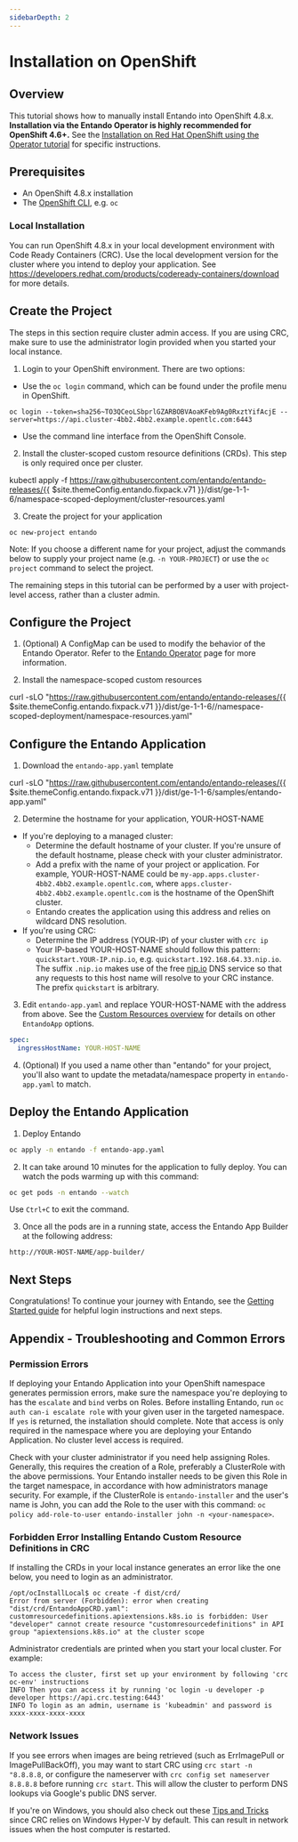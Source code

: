 ```yaml
---
sidebarDepth: 2
---
```


# Installation on OpenShift

## Overview
This tutorial shows how to manually install Entando into OpenShift 4.8.x. __Installation via the  Entando Operator is highly recommended for OpenShift 4.6+.__ See the [Installation on Red Hat OpenShift using the Operator tutorial](./openshift-install-by-operator.md) for specific instructions.

## Prerequisites
- An OpenShift 4.8.x installation
- The [OpenShift CLI](https://docs.openshift.com/container-platform/4.8/cli_reference/openshift_cli/getting-started-cli.html), e.g. `oc`

### Local Installation
You can run OpenShift 4.8.x in your local development environment with Code Ready Containers (CRC). Use the local development version for the cluster where you intend to deploy your application. See <https://developers.redhat.com/products/codeready-containers/download> for more details.

## Create the Project
The steps in this section require cluster admin access. If you are using CRC, make sure to use the administrator login provided when you started your local instance.

1. Login to your OpenShift environment. There are two options:
- Use the `oc login` command, which can be found under the profile menu in OpenShift. 
```shell
oc login --token=sha256~TO3QCeoLSbprlGZARBOBVAoaKFeb9Ag0RxztYifAcjE --server=https://api.cluster-4bb2.4bb2.example.opentlc.com:6443
``` 
- Use the command line interface from the OpenShift Console.

2. Install the cluster-scoped custom resource definitions (CRDs). This step is only required once per cluster.

<EntandoCode>kubectl apply -f https://raw.githubusercontent.com/entando/entando-releases/{{ $site.themeConfig.entando.fixpack.v71 }}/dist/ge-1-1-6/namespace-scoped-deployment/cluster-resources.yaml
</EntandoCode>

3. Create the project for your application
```
oc new-project entando
```
Note: If you choose a different name for your project, adjust the commands below to supply your project name (e.g. `-n YOUR-PROJECT`) or use the `oc project` command to select the project.

The remaining steps in this tutorial can be performed by a user with project-level access, rather than a cluster admin.

## Configure the Project
1. (Optional) A ConfigMap can be used to modify the behavior of the Entando Operator. Refer to the [Entando Operator](../../tutorials/consume/entando-operator.md) page for more information.

2. Install the namespace-scoped custom resources

<EntandoCode>curl -sLO "https://raw.githubusercontent.com/entando/entando-releases/{{ $site.themeConfig.entando.fixpack.v71 }}/dist/ge-1-1-6//namespace-scoped-deployment/namespace-resources.yaml"</EntandoCode>


## Configure the Entando Application
1. Download the `entando-app.yaml` template

<EntandoCode>curl -sLO "https://raw.githubusercontent.com/entando/entando-releases/{{ $site.themeConfig.entando.fixpack.v71 }}/dist/ge-1-1-6/samples/entando-app.yaml"</EntandoCode>

2. Determine the hostname for your application, YOUR-HOST-NAME
  - If you're deploying to a managed cluster:
    - Determine the default hostname of your cluster. If you're unsure of the default hostname, please check with your cluster administrator.
    - Add a prefix with the name of your project or application. For example, YOUR-HOST-NAME could be `my-app.apps.cluster-4bb2.4bb2.example.opentlc.com`, where `apps.cluster-4bb2.4bb2.example.opentlc.com` is the hostname of the OpenShift cluster.
    - Entando creates the application using this address and relies on wildcard DNS resolution.
  - If you're using CRC:
    - Determine the IP address (YOUR-IP) of your cluster with `crc ip`
    - Your IP-based YOUR-HOST-NAME should follow this pattern: `quickstart.YOUR-IP.nip.io`, e.g. `quickstart.192.168.64.33.nip.io`. The suffix `.nip.io` makes use of the free [nip.io](https://nip.io/) DNS service so that any requests to this host name will resolve to your CRC instance. The prefix `quickstart` is arbitrary.
    
3. Edit `entando-app.yaml` and replace YOUR-HOST-NAME with the address from above. See the [Custom Resources overview](../../docs/reference/entandoapp-cr.md) for details on other `EntandoApp` options.
```yaml
spec:
  ingressHostName: YOUR-HOST-NAME
```

4. (Optional) If you used a name other than "entando" for your project, you'll also want to update the metadata/namespace property in `entando-app.yaml` to match.

## Deploy the Entando Application
1. Deploy Entando
```sh
oc apply -n entando -f entando-app.yaml
```
2. It can take around 10 minutes for the application to fully deploy. You can watch the pods warming up with this command:
```sh
oc get pods -n entando --watch
```
Use `Ctrl+C` to exit the command.

3. Once all the pods are in a running state, access the Entando App Builder at the following address:
```
http://YOUR-HOST-NAME/app-builder/
```

## Next Steps
Congratulations! To continue your journey with Entando, see the [Getting Started guide](../../docs/getting-started/#login-to-entando) for helpful login instructions and next steps.

## Appendix - Troubleshooting and Common Errors

### Permission Errors

If deploying your Entando Application into your OpenShift namespace generates permission errors, make sure the namespace you're deploying to has the `escalate` and `bind` verbs on Roles. Before installing Entando, run `oc auth can-i escalate role` with your given user in the targeted namespace. If `yes` is returned, the installation should complete. Note that access is only required in the namespace where you are deploying your Entando Application. No cluster level access is required.

Check with your cluster administrator if you need help assigning Roles. Generally, this requires the creation of a Role, preferably a ClusterRole with the above permissions. Your Entando installer needs to be given this Role in the target namespace, in accordance with how administrators manage security. For example, if the ClusterRole is `entando-installer` and the user's name is John, you can add the Role to the user with this command:
`oc policy add-role-to-user entando-installer john -n <your-namespace>`.

### Forbidden Error Installing Entando Custom Resource Definitions in CRC

If installing the CRDs in your local instance generates an error like the one below, you need to login as an administrator.
```
/opt/ocInstallLocal$ oc create -f dist/crd/
Error from server (Forbidden): error when creating "dist/crd/EntandoAppCRD.yaml": customresourcedefinitions.apiextensions.k8s.io is forbidden: User "developer" cannot create resource "customresourcedefinitions" in API group "apiextensions.k8s.io" at the cluster scope
```

Administrator credentials are printed when you start your local cluster. For example:
```
To access the cluster, first set up your environment by following 'crc oc-env' instructions
INFO Then you can access it by running 'oc login -u developer -p developer https://api.crc.testing:6443'
INFO To login as an admin, username is 'kubeadmin' and password is xxxx-xxxx-xxxx-xxxx
```

### Network Issues

If you see errors when images are being retrieved (such as ErrImagePull or ImagePullBackOff), you may want to start CRC using ```crc start -n "8.8.8.8```, or configure the nameserver with ```crc config set nameserver 8.8.8.8``` before running ```crc start```. This will allow the cluster to perform DNS lookups via Google's public DNS server.

If you're on Windows, you should also check out these [Tips and Tricks](../../docs/reference/local-tips-and-tricks.md) since CRC relies on Windows Hyper-V by default. This can result in network issues when the host computer is restarted.
